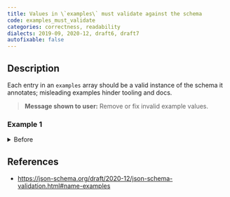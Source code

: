 ```yaml
---
title: Values in \`examples\` must validate against the schema
code: examples_must_validate
categories: correctness, readability
dialects: 2019-09, 2020-12, draft6, draft7
autofixable: false
---
```


## Description
Each entry in an `examples` array should be a valid instance of the schema it annotates; misleading examples hinder tooling and docs.

> **Message shown to user:**
> Remove or fix invalid example values.

### Example 1
<details><summary>Before</summary>

```json
{
  "$schema": "https://json-schema.org/draft/2020-12/schema",
  "examples": [
    "not-an-integer"
  ],
  "type": "integer"
}
```
</details>

## References
* <https://json-schema.org/draft/2020-12/json-schema-validation.html#name-examples>
